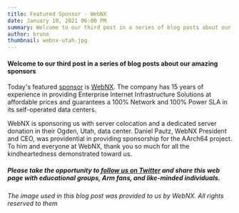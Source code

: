 ```yaml
---
title: Featured Sponsor - WebNX
date: January 10, 2021 06:00 PM
summary: Welcome to our third post in a series of blog posts about our amazing sponsors
author: bruno
thumbnail: webnx-utah.jpg
---
```


#### Welcome to our third post in a series of blog posts about our amazing sponsors

Today's featured [sponsor](https://arm-64.com/sponsors) is [WebNX](https://webnx.com/). The company has 15 years of experience in providing Enterprise Internet Infrastructure Solutions at affordable prices and guarantees a 100% Network and 100% Power SLA in its self-operated data centers.

WebNX is sponsoring us with server colocation and a dedicated server donation in their Ogden, Utah, data center. Daniel Pautz, WebNX President and CEO, was providential in providing sponsorship for the AArch64 project. To him and everyone at WebNX, thank you so much for all the kindheartedness demonstrated toward us.

##### Please take the opportunity to [follow us on Twitter](https://twitter.com/fosshostorg) and share this web page with educational groups, Arm fans, and like-minded individuals.

###### _The image used in this blog post was provided to us by WebNX. All rights reserved to them_

